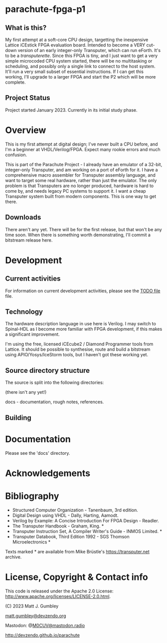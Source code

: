 # parachute-fpga-p1

## What is this?
My first attempt at a soft-core CPU design, targetting the inexpensive Lattice iCEstick FPGA
evaluation board. Intended to become a VERY cut-down version of an early integer-only Transputer, which can run eForth.
It's to be a _transputerette_. Since this FPGA is tiny, and I just want to get a very simple microcoded CPU system started, there will be no multitasking or scheduling, and possibly only a single link to connect to the host system. It'll run a very small subset of essential instructions. If I can get this working, I'll upgrade to a larger FPGA and start the P2 which will be more complete.

## Project Status
Project started January 2023. Currently in its initial study phase. 

# Overview
This is my first attempt at digital design; I've never built a CPU before, and I'm a beginner at VHDL/Verilog/FPGA.
Expect many rookie errors and much confusion.

This is part of the Parachute Project - I already have an emulator of a 32-bit, integer-only Transputer, and am working on a port of eForth for it. I have a comprehensive macro assembler for Transputer assembly language, and want to target some real hardware, rather than just the emulator. The only problem is that Transputers are no longer produced, hardware is hard to come by, and needs legacy PC systems to support it. I want a cheap Transputer system built from modern components. This is one way to get there.


## Downloads
There aren't any yet. There will be for the first release, but that won't be any time soon. When there is something worth demonstrating, I'll commit a bitstream release here.

# Development

## Current activities
For information on current development activities, please see the [TODO file](TODO.md) file.

## Technology
The hardware description language in use here is Verilog. I may switch to Spinal-HDL as I become more familiar with FPGA development, if this makes a significant improvement.

I'm using the free, licensed iCEcube2 / Diamond Programmer tools from Lattice. It should be possible to synthesise, route and build a bitstream using APIO/Yosys/IceStorm tools, but I haven't got these working yet.

## Source directory structure
The source is split into the following directories:

(there isn't any yet!)

docs - documentation, rough notes, references.

## Building

# Documentation
Please see the 'docs' directory. 

# Acknowledgements

# Bibliography
* Structured Computer Organization - Tanenbaum, 3rd edition.
* Digital Design using VHDL - Dally, Harting, Aamodt.
* Verilog by Example: A Concise Introduction For FPGA Design - Readler.
* The Transputer Handbook - Graham, King. *
* Transputer Instruction Set, A Compiler Writer's Guide - INMOS Limited. *
* Transputer Databook, Third Edition 1992 - SGS Thomson Microelectronics *

Texts marked * are available from Mike Brüstle's https://transputer.net archive.



# License, Copyright & Contact info
This code is released under the Apache 2.0 License: http://www.apache.org/licenses/LICENSE-2.0.html.

(C) 2023 Matt J. Gumbley

matt.gumbley@devzendo.org

Mastodon: @M0CUV@mastodon.radio

http://devzendo.github.io/parachute
